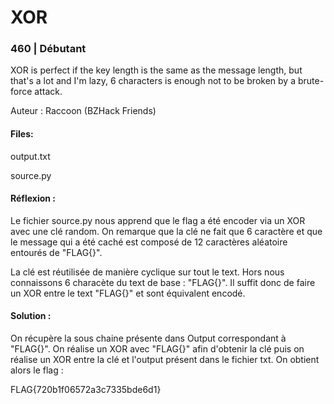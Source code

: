# XOR
### 460 | Débutant

XOR is perfect if the key length is the same as the message length, but that's a lot and I'm lazy, 6 characters is enough not to be broken by a brute-force attack.

Auteur : Raccoon (BZHack Friends)

#### Files:
output.txt

source.py

#### Réflexion :
Le fichier source.py nous apprend que le flag a été encoder via un XOR avec une clé random. On remarque que la clé ne fait que 6 caractère et que le message qui a été caché est composé de 12 caractères aléatoire entourés de "FLAG{}".

La clé est réutilisée de manière cyclique sur tout le text. Hors nous connaissons 6 characète du text de base : "FLAG{}". Il suffit donc de faire un XOR entre le text "FLAG{}" et sont équivalent encodé.

#### Solution :
On récupère la sous chaine présente dans Output correspondant à "FLAG{}". On réalise un XOR avec "FLAG{}" afin d'obtenir la clé puis on réalise un XOR entre la clé et l'output présent dans le fichier txt. On obtient alors le flag : 

FLAG{720b1f06572a3c7335bde6d1}
